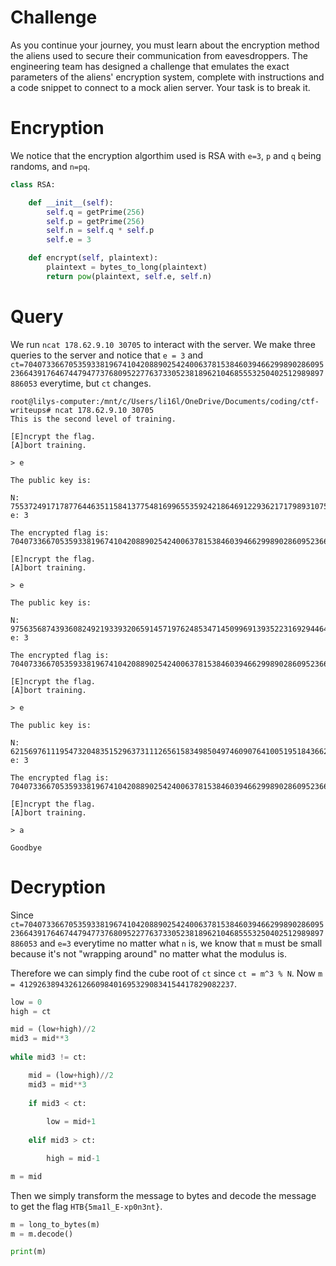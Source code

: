 # Challenge
As you continue your journey, you must learn about the encryption method the aliens used to secure their communication from eavesdroppers. The engineering team has designed a challenge that emulates the exact parameters of the aliens' encryption system, complete with instructions and a code snippet to connect to a mock alien server. Your task is to break it.

# Encryption
We notice that the encryption algorthim used is RSA with `e=3`, `p` and `q` being randoms, and `n=pq`.
````Python 
class RSA:

    def __init__(self):
        self.q = getPrime(256)
        self.p = getPrime(256)
        self.n = self.q * self.p
        self.e = 3

    def encrypt(self, plaintext):
        plaintext = bytes_to_long(plaintext)
        return pow(plaintext, self.e, self.n)
````

# Query
We run `ncat 178.62.9.10 30705` to interact with the server. We make three queries to the server and notice that `e = 3` and `ct=70407336670535933819674104208890254240063781538460394662998902860952366439176467447947737680952277637330523818962104685553250402512989897886053` everytime, but `ct` changes.
````
root@lilys-computer:/mnt/c/Users/li16l/OneDrive/Documents/coding/ctf-writeups# ncat 178.62.9.10 30705
This is the second level of training.

[E]ncrypt the flag.
[A]bort training.

> e

The public key is:

N: 7553724917178776446351158413775481699655359242186469122936217179893107586932408504417037444253401210131378477132162160534902516763621008292182841879647607
e: 3

The encrypted flag is: 70407336670535933819674104208890254240063781538460394662998902860952366439176467447947737680952277637330523818962104685553250402512989897886053

[E]ncrypt the flag.
[A]bort training.

> e

The public key is:

N: 9756356874393608249219339320659145719762485347145099691393522316929446421883837320384906774254392092452920566386614816899595395452282652054778777124924459
e: 3

The encrypted flag is: 70407336670535933819674104208890254240063781538460394662998902860952366439176467447947737680952277637330523818962104685553250402512989897886053

[E]ncrypt the flag.
[A]bort training.

> e

The public key is:

N: 6215697611195473204835152963731112656158349850497460907641005195184366257194698777539738727164605273012304297042794276422202255193336681304789935360109927
e: 3

The encrypted flag is: 70407336670535933819674104208890254240063781538460394662998902860952366439176467447947737680952277637330523818962104685553250402512989897886053

[E]ncrypt the flag.
[A]bort training.

> a

Goodbye
````

# Decryption 
Since `ct=70407336670535933819674104208890254240063781538460394662998902860952366439176467447947737680952277637330523818962104685553250402512989897886053` and `e=3` everytime no matter what `n` is, we know that `m` must be  small because it's not "wrapping around" no matter what the modulus is. 

Therefore we can simply find the cube root of `ct` since `ct = m^3 % N`. Now `m = 412926389432612660984016953290834154417829082237`.
````Python
low = 0
high = ct

mid = (low+high)//2
mid3 = mid**3
        
while mid3 != ct:

    mid = (low+high)//2
    mid3 = mid**3
            
    if mid3 < ct: 
        
        low = mid+1
    
    elif mid3 > ct: 

        high = mid-1

m = mid
````

Then we simply transform the message to bytes and decode the message to get the flag `HTB{5ma1l_E-xp0n3nt}`.
````Python
m = long_to_bytes(m)
m = m.decode()

print(m)
````